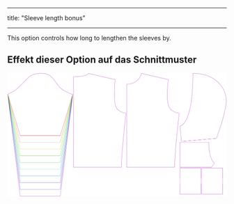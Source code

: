 - - -
title: "Sleeve length bonus"
- - -

This option controls how long to lengthen the sleeves by.

## Effekt dieser Option auf das Schnittmuster

![This image shows the effect of this option by superimposing several variants that have a different value for this option](huey_sleevelengthbonus_sample.svg "Effect of this option on the pattern")
